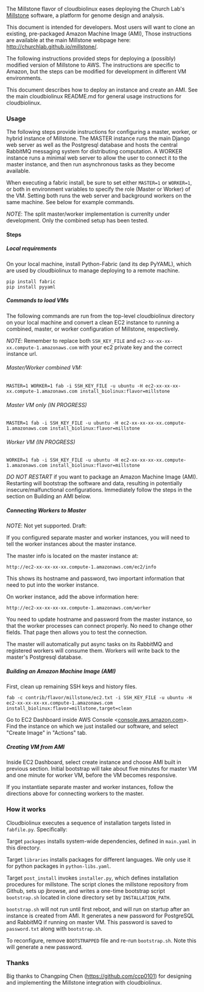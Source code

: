 The Millstone flavor of cloudbiolinux eases deploying the Church Lab's
[Millstone](http://churchlab.github.io/millstone/) software,
a platform for genome design and analysis.

This document is intended for developers. Most users will want to clone an
existing, pre-packaged Amazon Machine Image (AMI), Those instructions are
available at the main Millstone webpage here: <http://churchlab.github.io/millstone/>.

The following instructions provided steps for deploying a (possibly) modified
version of Millstone to AWS. The instructions are specific to Amazon, but the
steps can be modified for development in different VM environments.

This document describes how to deploy an instance and create an AMI.
See the main cloudbiolinux README.md for general usage instructions for
cloudbiolinux.

### Usage

The following steps provide instructions for configuring a master, worker, or
hybrid instance of Millstone. The MASTER instance runs the main Django web
server as well as the Postgresql database and hosts the central RabbitMQ
messaging system for distributing computation. A WORKER instance runs a minimal
web server to allow the user to connect it to the master instance, and then
run asynchronous tasks as they become available.

When executing a fabric install, be sure to set either `MASTER=1` or `WORKER=1`, or both in environment variables to specify the role (Master or Worker) of the VM. Setting both runs the web server and background workers on the same machine. See below for example commands.

*NOTE*: The split master/worker implementation is currenlty under development. Only the combined setup has been tested.

#### Steps

##### Local requirements

On your local machine, install Python-Fabric (and its dep PyYAML), which are
used by cloudbiolinux to manage deploying to a remote machine.

    pip install fabric
    pip install pyyaml

##### Commands to load VMs

The following commands are run from the top-level cloudbiolinux directory
on your local machine and convert a clean EC2 instance to running a combined,
master, or worker configuration of Millstone, respectively.

*NOTE*: Remember to replace both `SSH_KEY_FILE` and `ec2-xx-xx-xx-xx.compute-1.amazonaws.com` with your ec2 private key and the correct instance url.

###### Master/Worker combined VM:

    MASTER=1 WORKER=1 fab -i SSH_KEY_FILE -u ubuntu -H ec2-xx-xx-xx-xx.compute-1.amazonaws.com install_biolinux:flavor=millstone

###### Master VM only (IN PROGRESS)

    MASTER=1 fab -i SSH_KEY_FILE -u ubuntu -H ec2-xx-xx-xx-xx.compute-1.amazonaws.com install_biolinux:flavor=millstone

###### Worker VM (IN PROGRESS)

    WORKER=1 fab -i SSH_KEY_FILE -u ubuntu -H ec2-xx-xx-xx-xx.compute-1.amazonaws.com install_biolinux:flavor=millstone

*DO NOT RESTART* if you want to package an Amazon Machine Image (AMI).
Restarting will bootstrap the software and data, resulting in potentially
insecure/malfunctional configurations. Immediately follow the steps in the
section on Building an AMI below.

##### Connecting Workers to Master

*NOTE*: Not yet supported. Draft:

If you configured separate master and worker instances, you will need to tell
the worker instances about the master instance.

The master info is located on the master instance at:

    http://ec2-xx-xx-xx-xx.compute-1.amazonaws.com/ec2/info

This shows its hostname and password, two important information that need to
put into the worker instance.

On worker instance, add the above information here:

    http://ec2-xx-xx-xx-xx.compute-1.amazonaws.com/worker

You need to update hostname and password from the master instance, so that the
worker processes can connect properly. No need to change other fields. That
page then allows you to test the connection.

The master will automatically put async tasks on its RabbitMQ and registered
workers will consume them. Workers will write back to the master's Postgresql
database.

##### Building an Amazon Machine Image (AMI)

First, clean up remaining SSH keys and history files.

    fab -c contrib/flavor/millstone/ec2.txt -i SSH_KEY_FILE -u ubuntu -H ec2-xx-xx-xx-xx.compute-1.amazonaws.com install_biolinux:flavor=millstone,target=clean

Go to EC2 Dashboard inside AWS Console <<a href="https://console.aws.amazon.com/">console.aws.amazon.com</a>>. Find the instance on which we just installed our software, and select "Create Image" in "Actions" tab.

##### Creating VM from AMI

Inside EC2 Dashboard, select create instance and choose AMI built in previous section. Initial bootstrap will take about five minutes for master VM and one minute for worker VM, before the VM becomes responsive.

If you instantiate separate master and worker instances, follow the directions
above for connecting workers to the master.

### How it works

Cloudbiolinux executes a sequence of installation targets listed in `fabfile.py`. Specifically:

Target `packages` installs system-wide dependencies, defined in `main.yaml` in this directory.

Target `libraries` installs packages for different languages. We only use it for python packages in `python-libs.yaml`.

Target `post_install` invokes `installer.py`, which defines installation procedures for millstone. The script clones the millstone repository from Github, sets up jbrowse, and writes a one-time bootstrap script `bootstrap.sh` located in clone directory set by `INSTALLATION_PATH`.

`bootstrap.sh` will not run until first reboot, and will run on startup after an instance is created from AMI. It generates a new password for PostgreSQL and RabbitMQ if running on master VM. This password is saved to `password.txt` along with `bootstrap.sh`.

To reconfigure, remove `BOOTSTRAPPED` file and re-run `bootstrap.sh`. Note this will generate a new password.

### Thanks

Big thanks to Changping Chen (https://github.com/ccp0101) for designing and implementing the Millstone integration with cloudbiolinux.
